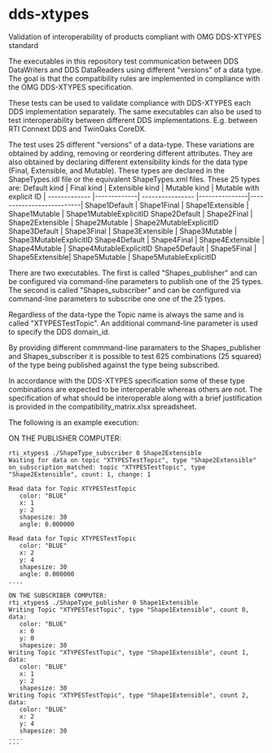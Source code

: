 # dds-xtypes
Validation of interoperability  of products compliant with OMG DDS-XTYPES standard

The executables in this repository test communication between DDS DataWriters and DDS DataReaders using different "versions" of a data type.  The goal is that the compatibility rules are implemented in compliance with the OMG DDS-XTYPES specification.

These tests can be used to validate compliance with DDS-XTYPES each DDS implementation separately. The same executables can also be used to test interoperability between different DDS implementations. E.g. between RTI Connext DDS and TwinOaks CoreDX.

The test uses 25 different "versions" of a data-type. These variations are obtained by adding, removing or reordering different attributes. They are also obtained by declaring different extensibility kinds for the data type (Final, Extensible, and Mutable). These types are declared in the ShapeTypes.idl file or the equivalent ShapeTypes.xml files. These 25 types are:
Default kind  | Final kind  | Extensible kind | Mutable kind | Mutable with explicit ID |
------------- |-------------| ---------------- |---------------|--------------------------|
Shape1Default | Shape1Final | Shape1Extensible | Shape1Mutable | Shape1MutableExplicitID
Shape2Default | Shape2Final | Shape2Extensible | Shape2Mutable | Shape2MutableExplicitID 
Shape3Default | Shape3Final | Shape3Extensible | Shape3Mutable | Shape3MutableExplicitID
Shape4Default | Shape4Final | Shape4Extensible | Shape4Mutable | Shape4MutableExplicitID
Shape5Default | Shape5Final |  Shape5Extensible| Shape5Mutable | Shape5MutableExplicitID

There are two executables. The first is called "Shapes_publisher" and can be configured via command-line parameters to publish  one of the 25 types. The second is called "Shapes_subscriber" and can be configured via command-line parameters to subscribe one one of the 25 types.

Regardless of the data-type the Topic name is always the same and is called "XTYPESTestTopic". An additional command-line parameter is used to specify the DDS domain_id.

By providing different commmand-line paramaters to the Shapes_publisher and Shapes_subscriber it is possible to test 625 combinations (25 squared) of the type being published against the type being subscribed.

In accordance with the DDS-XTYPES specification some of these type combinations are expected to be interoperable whereas others are not. The specification of what should be interoperable along with a brief justification is provided in the compatibility_matrix.xlsx spreadsheet.

The following is an example execution:

ON THE PUBLISHER COMPUTER:
```
rti_xtypes$ ./ShapeType_subscriber 0 Shape2Extensible
Waiting for data on topic "XTYPESTestTopic", type "Shape2Extensible"
on_subscription_matched: topic "XTYPESTestTopic", type "Shape2Extensible", count: 1, change: 1

Read data for Topic XTYPESTestTopic
   color: "BLUE"
   x: 1
   y: 2
   shapesize: 30
   angle: 0.000000

Read data for Topic XTYPESTestTopic
   color: "BLUE"
   x: 2
   y: 4
   shapesize: 30
   angle: 0.000000
....

ON THE SUBSCRIBER COMPUTER:
rti_xtypes$ ./ShapeType_publisher 0 Shape1Extensible
Writing Topic "XTYPESTestTopic", type "Shape1Extensible", count 0, data:
   color: "BLUE"
   x: 0
   y: 0
   shapesize: 30
Writing Topic "XTYPESTestTopic", type "Shape1Extensible", count 1, data:
   color: "BLUE"
   x: 1
   y: 2
   shapesize: 30
Writing Topic "XTYPESTestTopic", type "Shape1Extensible", count 2, data:
   color: "BLUE"
   x: 2
   y: 4
   shapesize: 30
....
'''

